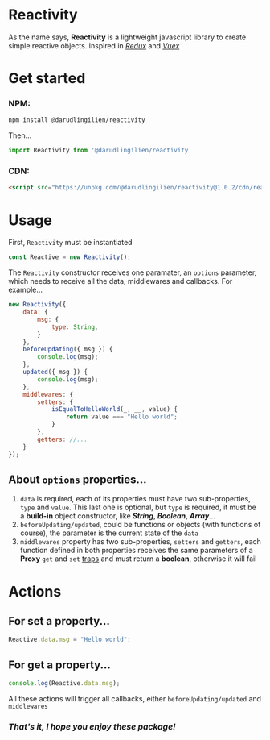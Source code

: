  Reactivity
===========

As the name says, **Reactivity** is a lightweight javascript library to create simple reactive objects. Inspired in [*Redux*](https://redux.js.org/) and [*Vuex*](https://vuex.vuejs.org/)

Get started
===========

### NPM:

```bash
npm install @darudlingilien/reactivity 
```

Then...

```javascript
import Reactivity from '@darudlingilien/reactivity'
```
### CDN:

```html
<script src="https://unpkg.com/@darudlingilien/reactivity@1.0.2/cdn/reactivity.min.js"></script>
```

Usage
=====

First, ``Reactivity`` must be instantiated 

```javascript
const Reactive = new Reactivity();
```

The ``Reactivity`` constructor receives one paramater, an ``options`` parameter, which needs to receive all the data, middlewares and callbacks. For example...

```javascript
new Reactivity({
    data: {
        msg: {
            type: String,
        }
    },
    beforeUpdating({ msg }) {
        console.log(msg);
    },
    updated({ msg }) {
        console.log(msg);
    },
    middlewares: {
        setters: {
            isEqualToHelloWorld(_, __, value) {
                return value === "Hello world";
            }
        },
        getters: //...
    }
});
```

## About ``options`` properties...

1. ``data`` is required, each of its properties must have two sub-properties, ``type`` and ``value``. This last one is optional, but ``type`` is required, it must be a **build-in** object constructor, like ***String***, ***Boolean***, ***Array***...
2. ``beforeUpdating/updated``, could be functions or objects (with functions of course), the parameter is the current state of the ``data``
3. ``middlewares`` property has two sub-properties, ``setters`` and ``getters``, each function defined in both properties receives the same parameters of a **Proxy** ``get`` and ``set`` [traps](https://developer.mozilla.org/es/docs/Web/JavaScript/Reference/Global_Objects/Proxy/Proxy) and must return a **boolean**, otherwise it will fail

Actions
=======

## For set a property...

```javascript
Reactive.data.msg = "Hello world";
```

## For get a property...

```javascript
console.log(Reactive.data.msg);
```

All these actions will trigger all callbacks, either ``beforeUpdating/updated`` and ``middlewares``

### ***That's it, I hope you enjoy these package!***